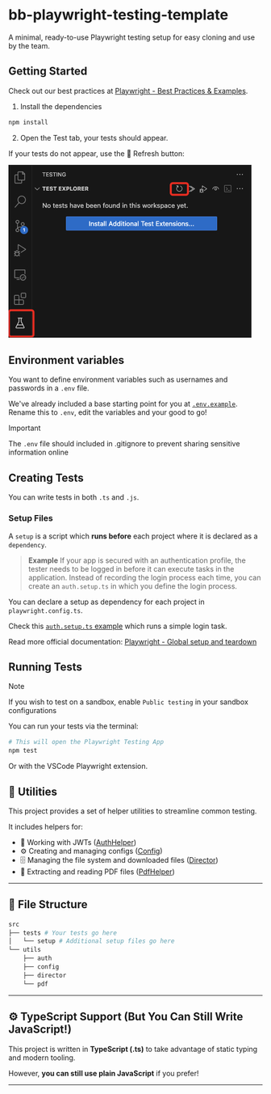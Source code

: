 # bb-playwright-testing-template

A minimal, ready-to-use Playwright testing setup for easy cloning and use by the team.

## Getting Started

Check out our best practices at [Playwright - Best Practices & Examples](./docs/playwright/pw-best-practices-and-examples.md).

1. Install the dependencies

```bash
npm install
```

2. Open the Test tab, your tests should appear.

If your tests do not appear, use the 🔄 Refresh button:

![vscode_no_tests_found](./public/vscode_no_tests_found.jpg)

## Environment variables

You want to define environment variables such as usernames and passwords in a `.env` file.

We've already included a base starting point for you at [`.env.example`](./.env.example).
Rename this to `.env`, edit the variables and your good to go!

> [!IMPORTANT]
> The `.env` file should included in .gitignore to prevent sharing sensitive information online

## Creating Tests

You can write tests in both `.ts` and `.js`.

### Setup Files

A `setup` is a script which **runs before** each project where it is declared as a `dependency`.

> **Example**
> If your app is secured with an authentication profile, the tester needs to be logged in before it can execute tasks in the application.
> Instead of recording the login process each time, you can create an `auth.setup.ts` in which you define the login process.

You can declare a setup as dependency for each project in `playwright.config.ts`.

Check this [`auth.setup.ts` example](./samples/auth.setup.ts) which runs a simple login task.

Read more official documentation: [Playwright - Global setup and teardown](https://playwright.dev/docs/test-global-setup-teardown)

## Running Tests

> [!NOTE]
> If you wish to test on a sandbox, enable `Public testing` in your sandbox configurations

You can run your tests via the terminal:

```bash
# This will open the Playwright Testing App
npm test
```

Or with the VSCode Playwright extension.

## 🔧 Utilities

This project provides a set of helper utilities to streamline common testing.

It includes helpers for:

- 🔐 Working with JWTs ([AuthHelper](/docs/utils/auth-helper.md))
- ⚙ Creating and managing configs ([Config](/docs/utils/config.md))
- 🗄️ Managing the file system and downloaded files ([Director](/docs/utils/director.md))
- 📄 Extracting and reading PDF files ([PdfHelper](/docs/utils/pdf-helper.md))

---

## 📁 File Structure

```bash
src
├── tests # Your tests go here
│   └── setup # Additional setup files go here
└── utils
    ├── auth
    ├── config
    ├── director
    └── pdf
```

---

## ⚙️ TypeScript Support (But You Can Still Write JavaScript!)

This project is written in **TypeScript (.ts)** to take advantage of static typing and modern tooling.

However, **you can still use plain JavaScript** if you prefer!

---
